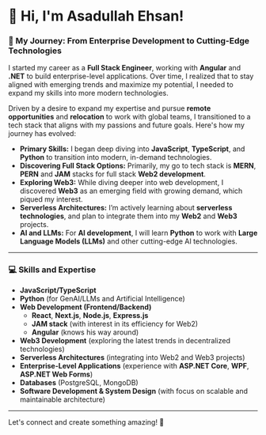 # 👋 Hi, I'm Asadullah Ehsan!

### 🌟 My Journey: From Enterprise Development to Cutting-Edge Technologies

I started my career as a **Full Stack Engineer**, working with **Angular** and **.NET** to build enterprise-level applications.
Over time, I realized that to stay aligned with emerging trends and maximize my potential, I needed to expand my skills into more modern technologies.

Driven by a desire to expand my expertise and pursue **remote opportunities** and **relocation** to work with global teams, I transitioned to a tech stack that aligns with my passions and future goals. Here's how my journey has evolved:

- **Primary Skills:** I began deep diving into **JavaScript**, **TypeScript**, and **Python** to transition into modern, in-demand technologies.
- **Discovering Full Stack Options:** Primarily, my go to tech stack is **MERN**, **PERN** and **JAM** stacks for full stack **Web2 development**.
- **Exploring Web3:** While diving deeper into web development, I discovered **Web3** as an emerging field with growing demand, which piqued my interest.
- **Serverless Architectures:** I’m actively learning about **serverless technologies**, and plan to integrate them into my **Web2** and **Web3** projects.
- **AI and LLMs:** For **AI development**, I will learn **Python** to work with **Large Language Models (LLMs)** and other cutting-edge AI technologies.

---

### 💻 Skills and Expertise

- **JavaScript/TypeScript**  
- **Python** (for GenAI/LLMs and Artificial Intelligence)
- **Web Development (Frontend/Backend)**  
  - **React**, **Next.js**, **Node.js**, **Express.js**  
  - **JAM stack** (with interest in its efficiency for Web2)  
  - **Angular** (knows his way around)
- **Web3 Development** (exploring the latest trends in decentralized technologies)  
- **Serverless Architectures** (integrating into Web2 and Web3 projects)  
- **Enterprise-Level Applications** (experience with **ASP.NET Core**, **WPF**, **ASP.NET Web Forms**)  
- **Databases** (PostgreSQL, MongoDB)
- **Software Development & System Design** (with focus on scalable and maintainable architecture)

---

Let's connect and create something amazing! 🚀

